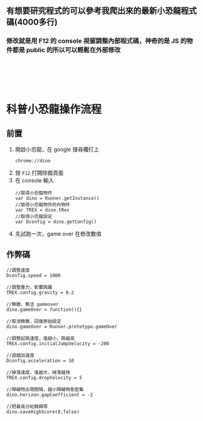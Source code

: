 ## 有想要研究程式的可以參考我爬出來的最新小恐龍程式碼(4000多行)
### 修改就是用 F12 的 console 視窗調整內部程式碼，神奇的是 JS 的物件都是 public 的所以可以輕鬆在外部修改
<br>
<br>
<br>
<br>

# 科普小恐龍操作流程
## 前置
1. 開啟小恐龍，在 google 搜尋欄打上
    ```terminal
    chrome://dino
    ```
3. 按 `F12` 打開除錯頁面
4. 在 console 輸入
    ```terminal
    //取得小恐龍物件
    var dino = Runner.getInstance()
    //取得小恐龍物件的內物件
    var TREX = dino.tRex
    //取得小恐龍設定
    var Dconfig = dino.getConfig()
    ```
5. 先試跑一次，game over 在修改數值
## 作弊碼
```terminal
//調整速度
Dconfig.speed = 1000

//調整重力，影響跳躍
TREX.config.gravity = 0.2

//無敵，無法 gameover
dino.gameOver = function(){}

//取消無敵，回復原始設定
dino.gameOver = Runner.prototype.gameOver

//調整起跳速度，值越小，跳越高
TREX.config.initialJumpVelocity = -200

//遊戲加速度
Dconfig.acceleration = 10

//掉落速度，值越大，掉落越快
TREX.config.dropVelocity = 5

//障礙物出現間隔，越小障礙物愈密集
dino.horizon.gapCoefficient = -2

//把最高分紀錄歸零
dino.saveHighScore(0,false)
```
